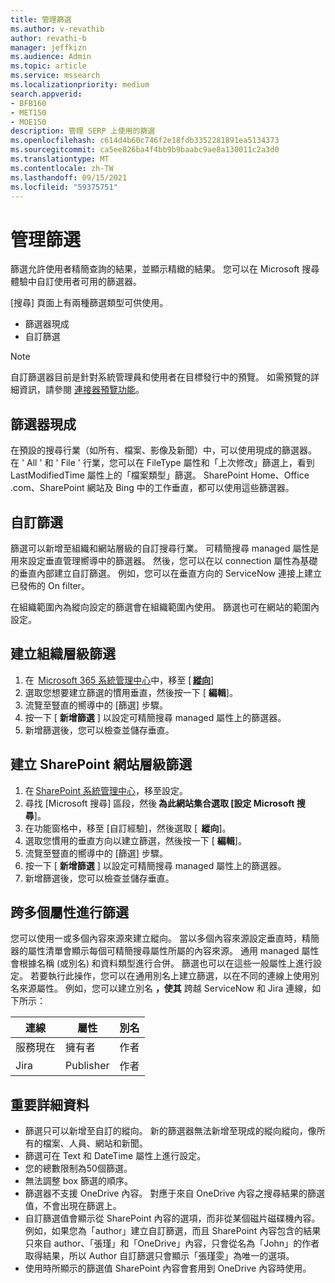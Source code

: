 ```yaml
---
title: 管理篩選
ms.author: v-revathib
author: revathi-b
manager: jeffkizn
ms.audience: Admin
ms.topic: article
ms.service: mssearch
ms.localizationpriority: medium
search.appverid:
- BFB160
- MET150
- MOE150
description: 管理 SERP 上使用的篩選
ms.openlocfilehash: c614d4b60c746f2e18fdb3352281891ea5134373
ms.sourcegitcommit: ca5ee826ba4f4bb9b9baabc9ae8a130011c2a3d0
ms.translationtype: MT
ms.contentlocale: zh-TW
ms.lasthandoff: 09/15/2021
ms.locfileid: "59375751"
---
```

# <a name="manage-filters"></a>管理篩選

篩選允許使用者精簡查詢的結果，並顯示精緻的結果。 您可以在 Microsoft 搜尋體驗中自訂使用者可用的篩選器。

[搜尋] 頁面上有兩種篩選類型可供使用。

- 篩選器現成
- 自訂篩選

> [!NOTE]
> 自訂篩選器目前是針對系統管理員和使用者在目標發行中的預覽。 如需預覽的詳細資訊，請參閱 [連接器預覽功能](connectors-overview.md#what-are-the-preview-features)。

## <a name="out-of-the-box-filters"></a>篩選器現成

在預設的搜尋行業（如所有、檔案、影像及新聞）中，可以使用現成的篩選器。 在 ' All ' 和 ' File ' 行業，您可以在 FileType 屬性和「上次修改」篩選上，看到 LastModifiedTime 屬性上的「檔案類型」篩選。 SharePoint Home、Office .com、SharePoint 網站及 Bing 中的工作垂直，都可以使用這些篩選器。

## <a name="custom-filters"></a>自訂篩選

篩選可以新增至組織和網站層級的自訂搜尋行業。 可精簡搜尋 managed 屬性是用來設定垂直管理嚮導中的篩選器。  然後，您可以在以 connection 屬性為基礎的垂直內部建立自訂篩選。 例如，您可以在垂直方向的 ServiceNow 連接上建立已發佈的 On filter。

在組織範圍內為縱向設定的篩選會在組織範圍內使用。 篩選也可在網站的範圍內設定。  

## <a name="create-organization-level-filters"></a>建立組織層級篩選

1. 在  [Microsoft 365 系統管理中心](https://admin.microsoft.com/)中，移至 [ [**縱向**](https://admin.microsoft.com/Adminportal/Home#/MicrosoftSearch/verticals)]
2. 選取您想要建立篩選的慣用垂直，然後按一下 [ **編輯**]。  
3. 流覽至豎直的嚮導中的 [篩選] 步驟。
4. 按一下 [ **新增篩選** ] 以設定可精簡搜尋 managed 屬性上的篩選器。
5. 新增篩選後，您可以檢查並儲存垂直。

## <a name="create-sharepoint-site-level-filters"></a>建立 SharePoint 網站層級篩選

1. 在 [SharePoint 系統管理中心](https://sharepoint.com/)，移至設定。
2. 尋找 [Microsoft 搜尋] 區段，然後 **為此網站集合選取 [設定 Microsoft 搜尋**]。
3. 在功能窗格中，移至 [自訂經驗]，然後選取 [  **縱向**]。
4. 選取您慣用的垂直方向以建立篩選，然後按一下 [ **編輯**]。
5. 流覽至豎直的嚮導中的 [篩選] 步驟。
6. 按一下 [ **新增篩選** ] 以設定可精簡搜尋 managed 屬性上的篩選器。
7. 新增篩選後，您可以檢查並儲存垂直。

## <a name="filter-across-multiple-properties"></a>跨多個屬性進行篩選

您可以使用一或多個內容來源來建立縱向。 當以多個內容來源設定垂直時，精簡器的屬性清單會顯示每個可精簡搜尋屬性所屬的內容來源。 通用 managed 屬性會根據名稱 (或別名) 和資料類型進行合併。 篩選也可以在這些一般屬性上進行設定。 若要執行此操作，您可以在通用別名上建立篩選，以在不同的連線上使用別名來源屬性。 例如，您可以建立別名 **，使其** 跨越 ServiceNow 和 Jira 連線，如下所示：

 | 連線 | 屬性	 | 別名 |
 | --- | --- | --- |
 | 服務現在 | 擁有者 | 作者 |
 | Jira | Publisher | 作者 |

## <a name="important-details"></a>重要詳細資料

- 篩選只可以新增至自訂的縱向。 新的篩選器無法新增至現成的縱向縱向，像所有的檔案、人員、網站和新聞。
- 篩選可在 Text 和 DateTime 屬性上進行設定。
- 您的總數限制為50個篩選。
- 無法調整 box 篩選的順序。
- 篩選器不支援 OneDrive 內容。 對應于來自 OneDrive 內容之搜尋結果的篩選值，不會出現在篩選上。
- 自訂篩選值會顯示從 SharePoint 內容的選項，而非從某個磁片磁碟機內容。例如，如果您為「author」建立自訂篩選，而且 SharePoint 內容包含的結果只來自 author、「張瑾」和「OneDrive」內容，只會從名為「John」的作者取得結果，所以 Author 自訂篩選只會顯示「張瑾雯」為唯一的選項。
- 使用時所顯示的篩選值 SharePoint 內容會套用到 OneDrive 內容時使用。
